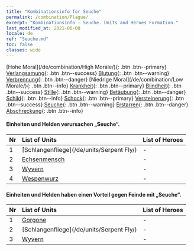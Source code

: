 ```yaml
---
title: "Kombinationsinfo for Seuche"
permalink: /combination/Plague/
excerpt: "Kombinationsinfo - Seuche. Units and Heroes Formation."
last_modified_at: 2021-06-08
locale: de
ref: "Seuche.md"
toc: false
classes: wide
---
```


  [Hohe Moral](/de/combination/High Morale/){: .btn .btn--primary} [Verlangsamung](/de/combination/Slow/){: .btn .btn--success} [Blutung](/de/combination/Bleeding/){: .btn .btn--warning} [Verbrennung](/de/combination/Burning/){: .btn .btn--danger} [Niedrige Moral](/de/combination/Low Morale/){: .btn .btn--info} [Krankheit](/de/combination/Disease/){: .btn .btn--primary} [Blindheit](/de/combination/Blind/){: .btn .btn--success} [Stille](/de/combination/Silence/){: .btn .btn--warning} [Betäubung](/de/combination/Stun/){: .btn .btn--danger} [Schild](/de/combination/Shield/){: .btn .btn--info} [Schock](/de/combination/Static/){: .btn .btn--primary} [Versteinerung](/de/combination/Petrify/){: .btn .btn--success} [Seuche](/de/combination/Plague/){: .btn .btn--warning} [Erstarren](/de/combination/Freeze/){: .btn .btn--danger} [Abschreckung](/de/combination/Deterrence/){: .btn .btn--info} 


#### Einheiten und Helden verursachen „Seuche“.

  | Nr |  List of Units  | List of Heroes | 
  |:---|:----------------|:---------------| 
  | 1 | [Schlangenfliege](/de/units/Serpent Fly/) | - |
  | 2 | [Echsenmensch](/de/units/Lizardman/) | - |
  | 3 | [Wyvern](/de/units/Wyvern/) | - |
  | 4 | [Wespenwurz](/de/units/Waspwort/) | - |


#### Einheiten und Helden haben einen Vorteil gegen Feinde mit „Seuche“.

  | Nr |  List of Units  | List of Heroes | 
  |:---|:----------------|:---------------| 
  | 1 | [Gorgone](/de/units/Gorgon/) | - |
  | 2 | [Schlangenfliege](/de/units/Serpent Fly/) | - |
  | 3 | [Wyvern](/de/units/Wyvern/) | - |
